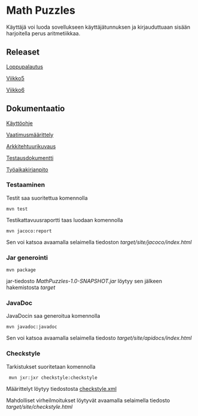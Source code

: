 # Math Puzzles

Käyttäjä voi luoda sovellukseen käyttäjätunnuksen ja kirjauduttuaan sisään harjoitella perus aritmetiikkaa.

## Releaset

[Loppupalautus](https://github.com/karoliinaemilia/ot-harjoitustyo/releases/tag/loppupalautus)

[Viikko5](https://github.com/karoliinaemilia/ot-harjoitustyo/releases/tag/viikko5)

[Viikko6](https://github.com/karoliinaemilia/ot-harjoitustyo/releases/tag/viikko6)

## Dokumentaatio

[Käyttöohje](https://github.com/karoliinaemilia/ot-harjoitustyo/blob/master/MathPuzzles/dokumentaatio/kayttoohje.md)

[Vaatimusmäärittely](https://github.com/karoliinaemilia/ot-harjoitustyo/blob/master/MathPuzzles/dokumentaatio/vaatimusmaarittely.md)

[Arkkitehtuurikuvaus](https://github.com/karoliinaemilia/ot-harjoitustyo/blob/master/MathPuzzles/dokumentaatio/arkkitehtuuri.md)

[Testausdokumentti](https://github.com/karoliinaemilia/ot-harjoitustyo/blob/master/MathPuzzles/dokumentaatio/testaus.md)

[Työaikakirjanpito](https://github.com/karoliinaemilia/ot-harjoitustyo/blob/master/MathPuzzles/dokumentaatio/tuntikirjanpito.md)

### Testaaminen

Testit saa suoritettua komennolla

```
mvn test
```

Testikattavuusraportti taas luodaan komennolla

```
mvn jacoco:report
```

Sen voi katsoa avaamalla selaimella tiedoston _target/site/jacoco/index.html_

### Jar generointi

```
mvn package
```

jar-tiedosto _MathPuzzles-1.0-SNAPSHOT.jar_ löytyy sen jälkeen hakemistosta _target_

### JavaDoc

JavaDocin saa generoitua komennolla

```
mvn javadoc:javadoc
```
Sen voi katsoa avaamalla selaimella tiedosto _target/site/apidocs/index.html_

### Checkstyle

Tarkistukset suoritetaan komennolla

```
 mvn jxr:jxr checkstyle:checkstyle
```

Määrittelyt löytyy tiedostosta [checkstyle.xml](https://github.com/karoliinaemilia/ot-harjoitustyo/blob/master/MathPuzzles/checkstyle.xml) 

Mahdolliset virheilmoitukset löytyvät avaamalla selaimella tiedosto _target/site/checkstyle.html_
